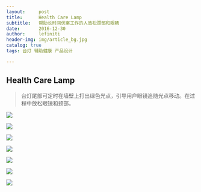 ```yaml
---
layout:     post
title:      Health Care Lamp
subtitle:   帮助长时间伏案工作的人放松颈部和眼睛
date:       2016-12-30
author:     lefiniti
header-img: img/article_bg.jpg
catalog: true
tags: 台灯 辅助健康 产品设计

---
```


## Health Care Lamp

> 台灯尾部可定时在墙壁上打出绿色光点，引导用户眼镜追随光点移动。在过程中放松眼镜和颈部。

![](https://ws2.sinaimg.cn/large/006tNbRwgy1fwe14hmcuaj31kw148try.jpg)

![](https://ws3.sinaimg.cn/large/006tNbRwgy1fwe14h4jiyj31kw148tuu.jpg)

![](https://ws1.sinaimg.cn/large/006tNbRwgy1fwe14gkztnj31kw1487kq.jpg)

![](https://ws4.sinaimg.cn/large/006tNbRwgy1fwe14g4d10j31kw1481c0.jpg)

![](https://ws4.sinaimg.cn/large/006tNbRwgy1fwe14fnd7bj31kw148tto.jpg)

![](https://ws4.sinaimg.cn/large/006tNbRwgy1fwe14f7f09j31kw1481ij.jpg)

![](https://ws3.sinaimg.cn/large/006tNbRwgy1fwe14en1yfj31kw148x3e.jpg)



